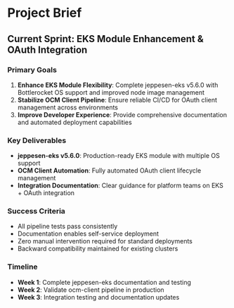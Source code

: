 # Project Brief

## Current Sprint: EKS Module Enhancement & OAuth Integration

### Primary Goals
1. **Enhance EKS Module Flexibility**: Complete jeppesen-eks v5.6.0 with Bottlerocket OS support and improved node image management
2. **Stabilize OCM Client Pipeline**: Ensure reliable CI/CD for OAuth client management across environments
3. **Improve Developer Experience**: Provide comprehensive documentation and automated deployment capabilities

### Key Deliverables
- **jeppesen-eks v5.6.0**: Production-ready EKS module with multiple OS support
- **OCM Client Automation**: Fully automated OAuth client lifecycle management
- **Integration Documentation**: Clear guidance for platform teams on EKS + OAuth integration

### Success Criteria
- All pipeline tests pass consistently
- Documentation enables self-service deployment
- Zero manual intervention required for standard deployments
- Backward compatibility maintained for existing clusters

### Timeline
- **Week 1**: Complete jeppesen-eks documentation and testing
- **Week 2**: Validate ocm-client pipeline in production
- **Week 3**: Integration testing and documentation updates
